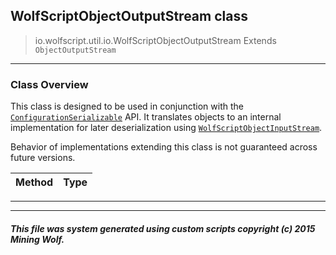 ## WolfScriptObjectOutputStream __class__

>io.wolfscript.util.io.WolfScriptObjectOutputStream
>Extends `ObjectOutputStream`

---

### Class Overview

This class is designed to be used in conjunction with the [`ConfigurationSerializable`](../../configuration/serialization/ConfigurationSerializable.md) API. It translates objects to an internal implementation for later deserialization using [`WolfScriptObjectInputStream`](WolfScriptObjectInputStream.md). <p> Behavior of implementations extending this class is not guaranteed across future versions.

Method | Type   
--- | :--- 



---

---


##### This file was system generated using custom scripts copyright (c) 2015 Mining Wolf.
	

